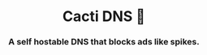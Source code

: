 <h1 align="center">Cacti DNS 🌵</h1>
<h3 align="center">A self hostable DNS that blocks ads like spikes.</h3>

